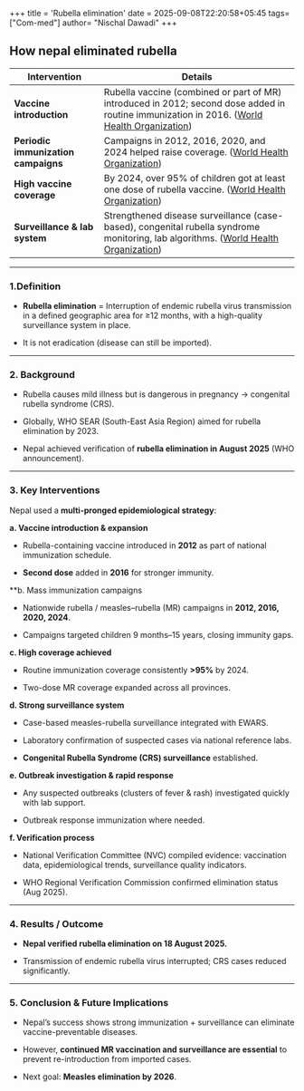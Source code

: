 +++
title = 'Rubella elimination'
date = 2025-09-08T22:20:58+05:45
tags= ["Com-med"]
author= "Nischal Dawadi"
+++
## How nepal eliminated rubella 

|Intervention|Details|
|---|---|
|**Vaccine introduction**|Rubella vaccine (combined or part of MR) introduced in 2012; second dose added in routine immunization in 2016. ([World Health Organization](https://www.who.int/nepal/news/detail/18-08-2025-nepal-eliminates-rubella?utm_source=chatgpt.com "Nepal eliminates rubella"))|
|**Periodic immunization campaigns**|Campaigns in 2012, 2016, 2020, and 2024 helped raise coverage. ([World Health Organization](https://www.who.int/southeastasia/news/detail/19-08-2025-nepal-verified-for-rubella-elimination--who-south-east-asia-region-achieves-major-milestone?utm_source=chatgpt.com "Nepal Verified for Rubella Elimination: WHO South-East Asia Region Achieves Major Milestone"))|
|**High vaccine coverage**|By 2024, over 95% of children got at least one dose of rubella vaccine. ([World Health Organization](https://www.who.int/southeastasia/news/detail/19-08-2025-nepal-verified-for-rubella-elimination--who-south-east-asia-region-achieves-major-milestone?utm_source=chatgpt.com "Nepal Verified for Rubella Elimination: WHO South-East Asia Region Achieves Major Milestone"))|
|**Surveillance & lab system**|Strengthened disease surveillance (case-based), congenital rubella syndrome monitoring, lab algorithms. ([World Health Organization](https://www.who.int/nepal/news/detail/18-08-2025-nepal-eliminates-rubella?utm_source=chatgpt.com "Nepal eliminates rubella"))|

---
### 1.Definition 

- **Rubella elimination** = Interruption of endemic rubella virus transmission in a defined geographic area for ≥12 months, with a high-quality surveillance system in place.

- It is not eradication (disease can still be imported).

---

### 2. Background 

- Rubella causes mild illness but is dangerous in pregnancy → congenital rubella syndrome (CRS).

- Globally, WHO SEAR (South-East Asia Region) aimed for rubella elimination by 2023.

- Nepal achieved verification of **rubella elimination in August 2025** (WHO announcement).


---

### 3. Key Interventions 

Nepal used a **multi-pronged epidemiological strategy**:

**a. Vaccine introduction & expansion**

- Rubella-containing vaccine introduced in **2012** as part of national immunization schedule.

- **Second dose** added in **2016** for stronger immunity.


**b. Mass immunization campaigns

- Nationwide rubella / measles–rubella (MR) campaigns in **2012, 2016, 2020, 2024**.

- Campaigns targeted children 9 months–15 years, closing immunity gaps.


**c. High coverage achieved**

- Routine immunization coverage consistently **>95%** by 2024.

- Two-dose MR coverage expanded across all provinces.


**d. Strong surveillance system**

- Case-based measles-rubella surveillance integrated with EWARS.

- Laboratory confirmation of suspected cases via national reference labs.

- **Congenital Rubella Syndrome (CRS) surveillance** established.


**e. Outbreak investigation & rapid response**

- Any suspected outbreaks (clusters of fever & rash) investigated quickly with lab support.

- Outbreak response immunization where needed.


**f. Verification process**

- National Verification Committee (NVC) compiled evidence: vaccination data, epidemiological trends, surveillance quality indicators.

- WHO Regional Verification Commission confirmed elimination status (Aug 2025).


---

### 4. Results / Outcome 

- **Nepal verified rubella elimination on 18 August 2025.**

- Transmission of endemic rubella virus interrupted; CRS cases reduced significantly.


---

### 5. Conclusion & Future Implications 

- Nepal’s success shows strong immunization + surveillance can eliminate vaccine-preventable diseases.

- However, **continued MR vaccination and surveillance are essential** to prevent re-introduction from imported cases.

- Next goal: **Measles elimination by 2026**.